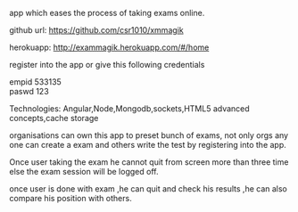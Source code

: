 app which eases the process of taking exams online.

github url:
https://github.com/csr1010/xmmagik

herokuapp:
http://exammagik.herokuapp.com/#/home

register into the app or 
give this following credentials

empid 533135  
paswd 123

Technologies:
Angular,Node,Mongodb,sockets,HTML5 advanced concepts,cache storage

organisations can own this app to preset bunch of exams, not only orgs any one can create a exam and others write the test by registering into the app.

Once user taking the exam he cannot quit from screen more than three time else the exam session will be logged off.

once user is done with exam ,he can quit and check his results ,he  can also compare his position with others.
